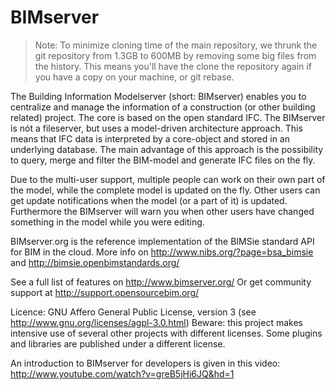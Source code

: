 BIMserver
=========

> Note: To minimize cloning time of the main repository, we thrunk the git repository from 1.3GB to 600MB by removing some big files from the history. This means you'll have the clone the repository again if you have a copy on your machine, or git rebase.

The Building Information Modelserver (short: BIMserver) enables you to centralize and manage the information of a construction (or other building related) project. The core is based on the open standard IFC. The BIMserver is nót a fileserver, but uses a model-driven architecture approach. This means that IFC data is interpreted by a core-object and stored in an underlying database. The main advantage of this approach is the possibility to query, merge and filter the BIM-model and generate IFC files on the fly.

Due to the multi-user support, multiple people can work on their own part of the model, while the complete model is updated on the fly. Other users can get update notifications when the model (or a part of it) is updated. Furthermore the BIMserver will warn you when other users have changed something in the model while you were editing.

BIMserver.org is the reference implementation of the BIMSie standard API for BIM in the cloud. More info on http://www.nibs.org/?page=bsa_bimsie and http://bimsie.openbimstandards.org/

See a full list of features on http://www.bimserver.org/ 
Or get community support at http://support.opensourcebim.org/

Licence: GNU Affero General Public License, version 3 (see http://www.gnu.org/licenses/agpl-3.0.html)
Beware: this project makes intensive use of several other projects with different licenses. Some plugins and libraries are published under a different license.


An introduction to BIMserver for developers is given in this video: http://www.youtube.com/watch?v=greB5jHi6JQ&hd=1
